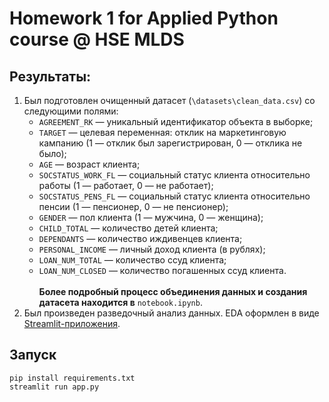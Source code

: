 # Homework 1 for Applied Python course @ HSE MLDS 
## Результаты:
1. Был подготовлен очищенный датасет (`\datasets\clean_data.csv`) со следующими полями: 
    - `AGREEMENT_RK` — уникальный идентификатор объекта в выборке;
    - `TARGET` — целевая переменная: отклик на маркетинговую кампанию (1 — отклик был зарегистрирован, 0 — отклика не было);
    - `AGE` — возраст клиента;
    - `SOCSTATUS_WORK_FL` — социальный статус клиента относительно работы (1 — работает, 0 — не работает);
    - `SOCSTATUS_PENS_FL` — социальный статус клиента относительно пенсии (1 — пенсионер, 0 — не пенсионер);
    - `GENDER` — пол клиента (1 — мужчина, 0 — женщина);
    - `CHILD_TOTAL` — количество детей клиента;
    - `DEPENDANTS` — количество иждивенцев клиента;
    - `PERSONAL_INCOME` — личный доход клиента (в рублях);
    - `LOAN_NUM_TOTAL` — количество ссуд клиента;
    - `LOAN_NUM_CLOSED` — количество погашенных ссуд клиента.  \
  \
**Более подробный процесс объединения данных и создания датасета находится в** `notebook.ipynb`.
2. Был произведен разведочный анализ данных. EDA оформлен в виде [Streamlit-приложения](https://muniev-eda.streamlit.app/).

## Запуск

```
pip install requirements.txt
streamlit run app.py
```
